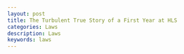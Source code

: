 ```yaml
---
layout: post
title: The Turbulent True Story of a First Year at HLS
categories: Laws
description: Laws
keywords: laws
---
```


